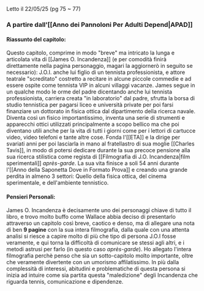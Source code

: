 Letto il 22/05/25 (pg 75 ~ 77)

### A partire dall'[[Anno dei Pannoloni Per Adulti Depend|APAD]]

#### Riassunto del capitolo:
Questo capitolo, comprime in modo "breve" ma intricato la lunga e articolata vita di [[James O. Incandenza]] (e per comodità finirà direttamente nella pagina personaggio, magari la aggiornerò in seguito se necessario):
J.O.I. anche lui figlio di un tennista professionista, e attore teatrale "screditato" costretto a recitare in alcune piccole commedie e ad essere ospite come tennista VIP in alcuni villaggi vacanze.
James segue in un qualche modo le orme del padre dicentando anche lui tennista professionista, carriera creata "in laboratorio" dal padre, sfrutta la borsa di studio tennistica per pagarsi liceo e università private per poi farsi finanziare un dottorato in fisica ottica dal dipartimento della ricerca navale. Diventa così un fisico importantissimo, inventa una serie di strumenti e apparecchi ottici utilizzati principalmente a scopo bellico ma che poi diventano utili anche per la vita di tutti i giorni come per i lettori di cartucce video, video telefoni e tante altre cose.
Fonda l'[[ETA]] e la dirige per svariati anni per poi lasciarla in mano al fratellastro di sua moglie [[Charles Tavis]], in modo di potersi dedicare durante la sua precoce pensione alla sua ricerca stilistica come regista di [[Filmografia di J.O. Incandenza|film sperimentali]] *après-garde*.
La sua vita finisce a soli 54 anni durante l'[[Anno della Saponetta Dove in Formato Prova]] e creando una grande perdita in almeno 3 settori: Quello della fisica ottica, del cinema sperimentale, e dell'ambiente tennistico.
#### Pensieri Personali:
James O. Incandenza è decisamente uno dei personaggi chiave di tutto il libro, e trovo molto buffo come Wallace abbia deciso di presentarlo attraverso un capitolo così breve, caotico e denso, ma di allegare una nota di ben **9 pagine** con la sua intera filmografia, dalla quale con una attenta analisi si riesce a capire molto di più che tipo di persona J.O.I fosse veramente, e qui torna la difficoltà di comunicare se stessi agli altri, e i metodi astrusi per farlo (in questo caso *après-garde*). Ho allegato l'intera filmografia perchè penso che sia un sotto-capitolo molto importante, oltre che veramente divertente con un umorismo affilatissimo.
In più dalla complessità di interessi, abitudini e problematiche di questa persona si inizia ad intuire come sia partita questa "maledizione" degli Incandenza che riguarda tennis, comunicazione e dipendenze.
